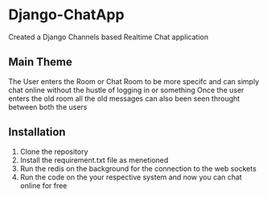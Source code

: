 # Django-ChatApp
Created a Django Channels based Realtime Chat application
## Main Theme 
The User enters the Room or Chat Room to be more specifc and can simply chat online without the hustle of logging in or something
Once the user enters the old room all the old messages can also been seen throught between both the users

## Installation
1. Clone the repository
2. Install the requirement.txt file as menetioned
3. Run the redis on the background for the connection to the web sockets 
4. Run the code on the your respective system and now you can chat online for free 
